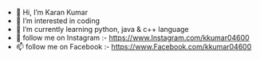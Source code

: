- 👋 Hi, I’m Karan Kumar
- 👀 I’m interested in coding
- 🌱 I’m currently learning python, java & c++ language
- 💞️ follow me on Instagram :- https://www.Instagram.com/kkumar04600
- 📫 follow me on Facebook :- https://www.Facebook.com/kkumar04600

<!---
Kkumar046000/Kkumar046000 is a ✨ special ✨ repository because its `README.md` (this file) appears on your GitHub profile.
You can click the Preview link to take a look at your changes.
--->
